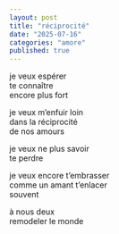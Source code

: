 ```yaml
---
layout: post
title: "réciprocité"
date: "2025-07-16"
categories: "amore"
published: true
---
```


je veux espérer  
te connaître  
encore plus fort  

je veux m’enfuir loin    
dans la réciprocité  
de nos amours  

je veux ne plus savoir  
te perdre  

je veux encore t’embrasser  
comme un amant t’enlacer  
souvent  

à nous deux  
remodeler le monde  
